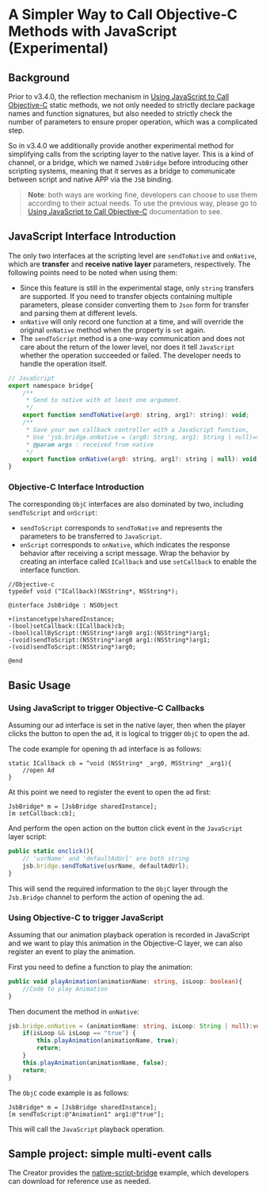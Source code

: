 # A Simpler Way to Call Objective-C Methods with JavaScript (Experimental)

## Background

Prior to v3.4.0, the reflection mechanism in [Using JavaScript to Call Objective-C](./oc-reflection.md) static methods, we not only needed to strictly declare package names and function signatures, but also needed to strictly check the number of parameters to ensure proper operation, which was a complicated step.

So in v3.4.0 we additionally provide another experimental method for simplifying calls from the scripting layer to the native layer. This is a kind of channel, or a bridge, which we named `JsbBridge` before introducing other scripting systems, meaning that it serves as a bridge to communicate between script and native APP via the `JSB` binding.

> **Note**: both ways are working fine, developers can choose to use them according to their actual needs. To use the previous way, please go to [Using JavaScript to Call Objective-C](./oc-reflection.md) documentation to see.

## JavaScript Interface Introduction

The only two interfaces at the scripting level are `sendToNative` and `onNative`, which are **transfer** and **receive native layer** parameters, respectively. The following points need to be noted when using them:

- Since this feature is still in the experimental stage, only `string` transfers are supported. If you need to transfer objects containing multiple parameters, please consider converting them to `Json` form for transfer and parsing them at different levels.
- `onNative` will only record one function at a time, and will override the original `onNative` method when the property is `set` again.
- The `sendToScript` method is a one-way communication and does not care about the return of the lower level, nor does it tell `JavaScript` whether the operation succeeded or failed. The developer needs to handle the operation itself.

```js
// JavaScript
export namespace bridge{
    /**
     * Send to native with at least one argument.
     */
    export function sendToNative(arg0: string, arg1?: string): void;
    /**
     * Save your own callback controller with a JavaScript function,
     * Use 'jsb.bridge.onNative = (arg0: String, arg1: String | null)=>{...}'
     * @param args : received from native
     */
    export function onNative(arg0: string, arg1?: string | null): void;
}
```

### Objective-C Interface Introduction

The corresponding `ObjC` interfaces are also dominated by two, including `sendToScript` and `onScript`:

- `sendToScript` corresponds to `sendToNative` and represents the parameters to be transferred to `JavaScript`.
- `onScript` corresponds to `onNative`, which indicates the response behavior after receiving a script message. Wrap the behavior by creating an interface called `ICallback` and use `setCallback` to enable the interface function.

```objc
//Objective-c
typedef void (^ICallback)(NSString*, NSString*);

@interface JsbBridge : NSObject

+(instancetype)sharedInstance;
-(bool)setCallback:(ICallback)cb;
-(bool)callByScript:(NSString*)arg0 arg1:(NSString*)arg1;
-(void)sendToScript:(NSString*)arg0 arg1:(NSString*)arg1;
-(void)sendToScript:(NSString*)arg0;

@end
```

## Basic Usage

### Using JavaScript to trigger Objective-C Callbacks

Assuming our ad interface is set in the native layer, then when the player clicks the button to open the ad, it is logical to trigger `ObjC` to open the ad.

The code example for opening th ad interface is as follows:

```ObjC
static ICallback cb = ^void (NSString* _arg0, MSString* _arg1){
    //open Ad
}
```

At this point we need to register the event to open the ad first:

```ObjC
JsbBridge* m = [JsbBridge sharedInstance];
[m setCallback:cb];
```

And perform the open action on the button click event in the `JavaScript` layer script:

```ts
public static onclick(){
    // 'usrName' and 'defaultAdUrl' are both string
    jsb.bridge.sendToNative(usrName, defaultAdUrl);
} 
```

This will send the required information to the `ObjC` layer through the `Jsb.Bridge` channel to perform the action of opening the ad.

### Using Objective-C to trigger JavaScript

Assuming that our animation playback operation is recorded in JavaScript and we want to play this animation in the Objective-C layer, we can also register an event to play the animation.

First you need to define a function to play the animation:

```ts
public void playAnimation(animationName: string, isLoop: boolean){
    //Code to play Animation
}
```

Then document the method in `onNative`:

```ts
jsb.bridge.onNative = (animationName: string, isLoop: String | null):void=>{
    if(isLoop && isLoop == "true") {
        this.playAnimation(animationName, true);
        return;
    }
    this.playAnimation(animationName, false);
    return;
}
```

The `ObjC` code example is as follows:

```ObjC
JsbBridge* m = [JsbBridge sharedInstance];
[m sendToScript:@"Animation1" arg1:@"true"];
```

This will call the `JavaScript` playback operation.

## Sample project: simple multi-event calls

The Creator provides the [native-script-bridge](https://github.com/cocos-creator/example-3d/tree/v3.4/native-script-bridge) example, which developers can download for reference use as needed.
